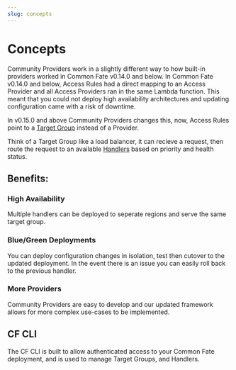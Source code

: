 ```yaml
---
slug: concepts
---
```


# Concepts

Community Providers work in a slightly different way to how built-in providers worked in Common Fate v0.14.0 and below.
In Common Fate v0.14.0 and below, Access Rules had a direct mapping to an Access Provider and all Access Providers ran in the same Lambda function. This meant that you could not deploy high availability architectures and updating configuration came with a risk of downtime.

In v0.15.0 and above Community Providers changes this, now, Access Rules point to a [Target Group](./02-target-groups.md) instead of a Provider.

Think of a Target Group like a load balancer, it can recieve a request, then route the request to an available [Handlers](./03-handlers.md) based on priority and health status.

## Benefits:

### High Availability

Multiple handlers can be deployed to seperate regions and serve the same target group.

### Blue/Green Deployments

You can deploy configuration changes in isolation, test then cutover to the updated deployment. In the event there is an issue you can easily roll back to the previous handler.

### More Providers

Community Providers are easy to develop and our updated framework allows for more complex use-cases to be implemented.

## CF CLI

The CF CLI is built to allow authenticated access to your Common Fate deployment, and is used to manage Target Groups, and Handlers.
